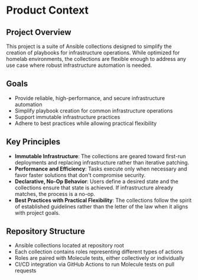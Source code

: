 # Product Context

## Project Overview
This project is a suite of Ansible collections designed to simplify the creation of playbooks for infrastructure operations. While optimized for homelab environments, the collections are flexible enough to address any use case where robust infrastructure automation is needed.

## Goals
- Provide reliable, high-performance, and secure infrastructure automation
- Simplify playbook creation for common infrastructure operations
- Support immutable infrastructure practices
- Adhere to best practices while allowing practical flexibility

## Key Principles
- **Immutable Infrastructure**: The collections are geared toward first-run deployments and replacing infrastructure rather than iterative patching.
- **Performance and Efficiency**: Tasks execute only when necessary and favor faster solutions that don't compromise security. 
- **Declarative, No-Op Behavior**: Users define a desired state and the collections ensure that state is achieved. If infrastructure already matches, the process is a no-op.
- **Best Practices with Practical Flexibility**: The collections follow the spirit of established guidelines rather than the letter of the law when it aligns with project goals.

## Repository Structure
- Ansible collections located at repository root
- Each collection contains roles representing different types of actions
- Roles are paired with Molecule tests, either collectively or individually
- CI/CD integration via GitHub Actions to run Molecule tests on pull requests